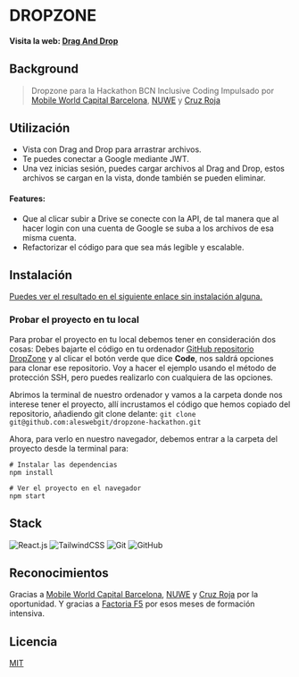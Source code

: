 # DROPZONE

#### Visita la web: [Drag And Drop](https://aleswebgit.github.io/dropzone-hackathon/ "Drag And Drop")

## Background

> Dropzone para la Hackathon BCN Inclusive Coding
> Impulsado por [Mobile World Capital Barcelona](https://www.mobileworldcapital.com/), [NUWE](https://nuwe.io/) y [Cruz Roja](https://www.cruzroja.es/)

## Utilización
- Vista con Drag and Drop para arrastrar archivos.
- Te puedes conectar a Google mediante JWT.
- Una vez inicias sesión, puedes cargar archivos al Drag and Drop, estos archivos se cargan en la vista, donde también se pueden eliminar.

#### Features:
- Que al clicar subir a Drive se conecte con la API, de tal manera que al hacer login con una cuenta de Google se suba a los archivos de esa misma cuenta.
- Refactorizar el código para que sea más legible y escalable.

## Instalación

[Puedes ver el resultado en el siguiente enlace sin instalación alguna.](https://aleswebgit.github.io/dropzone-hackathon/ "Enlace a DropZone")

### Probar el proyecto en tu local

Para probar el proyecto en tu local debemos tener en consideración dos cosas:
Debes bajarte el código en tu ordenador
[GitHub repositorio DropZone](https://github.com/aleswebgit/dropzone-hackathon "GitHub repositorio DropZone") y al clicar el botón verde que dice **Code**, nos saldrá opciones para clonar ese repositorio.
Voy a hacer el ejemplo usando el método de protección SSH, pero puedes realizarlo con cualquiera de las opciones.

Abrimos la terminal de nuestro ordenador y vamos a la carpeta donde nos interese tener el proyecto, allí incrustamos el código que hemos copiado del repositorio, añadiendo git clone delante: 
`git clone git@github.com:aleswebgit/dropzone-hackathon.git`

Ahora, para verlo en nuestro navegador, debemos entrar a la carpeta del proyecto desde la terminal para:

```shell
# Instalar las dependencias
npm install
```

```shell
# Ver el proyecto en el navegador
npm start
```
## Stack

![React.js](https://img.shields.io/badge/-React.js-09D3AC?logo=react&logoColor=black&color=white&style=flat) ![TailwindCSS](https://img.shields.io/badge/-TailwindCSS-06B6D4?logo=tailwindcss&logoColor=black&color=white&style=flat) ![Git](https://img.shields.io/badge/-Git-F05032?logo=git&logoColor=black&color=white&style=flat) ![GitHub](https://img.shields.io/badge/-GitHub-181717?logo=github&logoColor=black&color=white&style=flat)

## Reconocimientos

Gracias a [Mobile World Capital Barcelona](https://www.mobileworldcapital.com/), [NUWE](https://nuwe.io/) y [Cruz Roja](https://www.cruzroja.es/) por la oportunidad.
Y gracias a [Factoria F5](https://factoriaf5.org/) por esos meses de formación intensiva.

## Licencia 

[MIT](https://opensource.org/licenses/MIT)